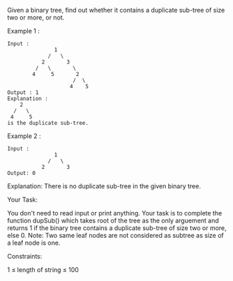 Given a binary tree, find out whether it contains a duplicate sub-tree of size two or more, or not.


Example 1 :
```
Input : 
               1
             /   \ 
           2       3
         /   \       \    
        4     5       2     
                     /  \    
                    4    5
Output : 1
Explanation : 
    2     
  /   \    
 4     5
is the duplicate sub-tree.
```
Example 2 :
```
Input : 
               1
             /   \ 
           2       3
Output: 0
```
Explanation: There is no duplicate sub-tree 
in the given binary tree.

Your Task:  

You don't need to read input or print anything. Your task is to complete the function dupSub() which takes root of the tree as the only arguement and returns 1 if the binary tree contains a duplicate sub-tree of size two or more, else 0.
Note: Two same leaf nodes are not considered as subtree as size of a leaf node is one.


Constraints:

1 ≤ length of string ≤ 100
